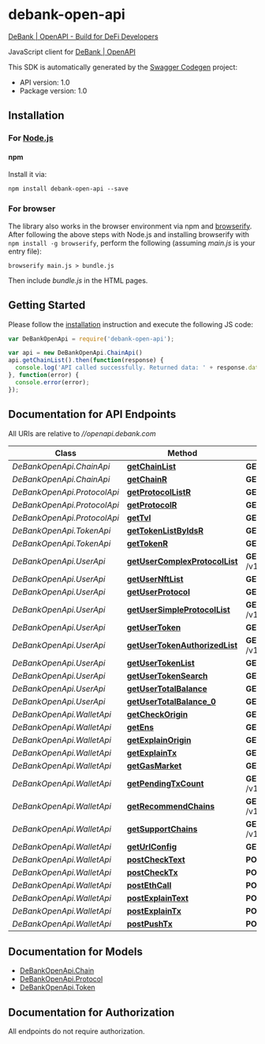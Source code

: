# debank-open-api


[DeBank | OpenAPI - Build for DeFi Developers](https://open.debank.com/)

JavaScript client for [DeBank | OpenAPI](https://open.debank.com/)

This SDK is automatically generated by the [Swagger Codegen](https://github.com/swagger-api/swagger-codegen) project:

- API version: 1.0
- Package version: 1.0

## Installation

### For [Node.js](https://nodejs.org/)

#### npm

Install it via:

```shell
npm install debank-open-api --save
```

### For browser

The library also works in the browser environment via npm and [browserify](http://browserify.org/). After following the above steps with Node.js and installing browserify with `npm install -g browserify`, perform the following (assuming *main.js* is your entry file):

```shell
browserify main.js > bundle.js
```

Then include *bundle.js* in the HTML pages.


## Getting Started

Please follow the [installation](#installation) instruction and execute the following JS code:

```javascript
var DeBankOpenApi = require('debank-open-api');

var api = new DeBankOpenApi.ChainApi()
api.getChainList().then(function(response) {
  console.log('API called successfully. Returned data: ' + response.data);
}, function(error) {
  console.error(error);
});

```

## Documentation for API Endpoints

All URIs are relative to *//openapi.debank.com*

Class | Method | HTTP request | Description
------------ | ------------- | ------------- | -------------
*DeBankOpenApi.ChainApi* | [**getChainList**](docs/ChainApi.md#getChainList) | **GET** /v1/chain/list | 
*DeBankOpenApi.ChainApi* | [**getChainR**](docs/ChainApi.md#getChainR) | **GET** /v1/chain | 
*DeBankOpenApi.ProtocolApi* | [**getProtocolListR**](docs/ProtocolApi.md#getProtocolListR) | **GET** /v1/protocol/list | 
*DeBankOpenApi.ProtocolApi* | [**getProtocolR**](docs/ProtocolApi.md#getProtocolR) | **GET** /v1/protocol | 
*DeBankOpenApi.ProtocolApi* | [**getTvl**](docs/ProtocolApi.md#getTvl) | **GET** /v1/protocol/tvl | 
*DeBankOpenApi.TokenApi* | [**getTokenListByIdsR**](docs/TokenApi.md#getTokenListByIdsR) | **GET** /v1/token/list_by_ids | 
*DeBankOpenApi.TokenApi* | [**getTokenR**](docs/TokenApi.md#getTokenR) | **GET** /v1/token | 
*DeBankOpenApi.UserApi* | [**getUserComplexProtocolList**](docs/UserApi.md#getUserComplexProtocolList) | **GET** /v1/user/complex_protocol_list | 
*DeBankOpenApi.UserApi* | [**getUserNftList**](docs/UserApi.md#getUserNftList) | **GET** /v1/user/nft_list | 
*DeBankOpenApi.UserApi* | [**getUserProtocol**](docs/UserApi.md#getUserProtocol) | **GET** /v1/user/protocol | 
*DeBankOpenApi.UserApi* | [**getUserSimpleProtocolList**](docs/UserApi.md#getUserSimpleProtocolList) | **GET** /v1/user/simple_protocol_list | 
*DeBankOpenApi.UserApi* | [**getUserToken**](docs/UserApi.md#getUserToken) | **GET** /v1/user/token | 
*DeBankOpenApi.UserApi* | [**getUserTokenAuthorizedList**](docs/UserApi.md#getUserTokenAuthorizedList) | **GET** /v1/user/token_authorized_list | 
*DeBankOpenApi.UserApi* | [**getUserTokenList**](docs/UserApi.md#getUserTokenList) | **GET** /v1/user/token_list | 
*DeBankOpenApi.UserApi* | [**getUserTokenSearch**](docs/UserApi.md#getUserTokenSearch) | **GET** /v1/user/token_search | 
*DeBankOpenApi.UserApi* | [**getUserTotalBalance**](docs/UserApi.md#getUserTotalBalance) | **GET** /v1/user/chain_balance | 
*DeBankOpenApi.UserApi* | [**getUserTotalBalance_0**](docs/UserApi.md#getUserTotalBalance_0) | **GET** /v1/user/total_balance | 
*DeBankOpenApi.WalletApi* | [**getCheckOrigin**](docs/WalletApi.md#getCheckOrigin) | **GET** /v1/wallet/check_origin | 
*DeBankOpenApi.WalletApi* | [**getEns**](docs/WalletApi.md#getEns) | **GET** /v1/wallet/ens | 
*DeBankOpenApi.WalletApi* | [**getExplainOrigin**](docs/WalletApi.md#getExplainOrigin) | **GET** /v1/wallet/explain_origin | 
*DeBankOpenApi.WalletApi* | [**getExplainTx**](docs/WalletApi.md#getExplainTx) | **GET** /v1/wallet/get_tx | 
*DeBankOpenApi.WalletApi* | [**getGasMarket**](docs/WalletApi.md#getGasMarket) | **GET** /v1/wallet/gas_market | 
*DeBankOpenApi.WalletApi* | [**getPendingTxCount**](docs/WalletApi.md#getPendingTxCount) | **GET** /v1/wallet/pending_tx_count | 
*DeBankOpenApi.WalletApi* | [**getRecommendChains**](docs/WalletApi.md#getRecommendChains) | **GET** /v1/wallet/recommend_chains | 
*DeBankOpenApi.WalletApi* | [**getSupportChains**](docs/WalletApi.md#getSupportChains) | **GET** /v1/wallet/supported_chains | 
*DeBankOpenApi.WalletApi* | [**getUrlConfig**](docs/WalletApi.md#getUrlConfig) | **GET** /v1/wallet/config | 
*DeBankOpenApi.WalletApi* | [**postCheckText**](docs/WalletApi.md#postCheckText) | **POST** /v1/wallet/check_text | 
*DeBankOpenApi.WalletApi* | [**postCheckTx**](docs/WalletApi.md#postCheckTx) | **POST** /v1/wallet/check_tx | 
*DeBankOpenApi.WalletApi* | [**postEthCall**](docs/WalletApi.md#postEthCall) | **POST** /v1/wallet/eth_rpc | 
*DeBankOpenApi.WalletApi* | [**postExplainText**](docs/WalletApi.md#postExplainText) | **POST** /v1/wallet/explain_text | 
*DeBankOpenApi.WalletApi* | [**postExplainTx**](docs/WalletApi.md#postExplainTx) | **POST** /v1/wallet/explain_tx | 
*DeBankOpenApi.WalletApi* | [**postPushTx**](docs/WalletApi.md#postPushTx) | **POST** /v1/wallet/push_tx | 

## Documentation for Models

 - [DeBankOpenApi.Chain](docs/Chain.md)
 - [DeBankOpenApi.Protocol](docs/Protocol.md)
 - [DeBankOpenApi.Token](docs/Token.md)

## Documentation for Authorization

 All endpoints do not require authorization.
